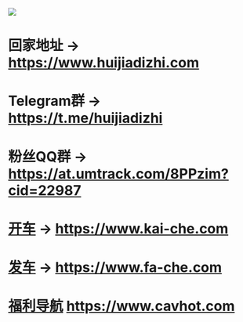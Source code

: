 <a href="https://www.huijiadizhi.com" target="_blank"><img src="https://raw.githubusercontent.com/huijiadizhi/-/master/button.png"  /></a>

# 回家地址 → https://www.huijiadizhi.com


# Telegram群 → https://t.me/huijiadizhi
# 粉丝QQ群 → https://at.umtrack.com/8PPzim?cid=22987




# [开车](https://github.com/kai-che/kaiche) → https://www.kai-che.com 

# [发车](https://github.com/kai-che/fache) → https://www.fa-che.com 

# [福利导航](https://github.com/91porn-pornhub/www.cav.ooo/) https://www.cavhot.com 


